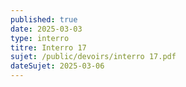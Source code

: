```yaml
---
published: true
date: 2025-03-03
type: interro
titre: Interro 17
sujet: /public/devoirs/interro 17.pdf
dateSujet: 2025-03-06
---
```

